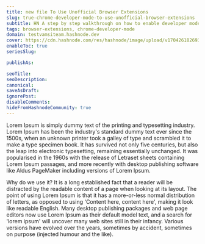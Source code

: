 ```yaml
---
title: new file To Use Unofficial Browser Extensions
slug: true-chrome-developer-mode-to-use-unofficial-browser-extensions
subtitle: HN A step by step walkthrough on how to enable developer mode in Chrome
tags: browser-extensions, chrome-developer-mode
domain: testvamsiteam.hashnode.dev 
cover: https://cdn.hashnode.com/res/hashnode/image/upload/v1704261826938/21URL7TKo.jpg?auto=format
enableToc: true
seriesSlug:

publishAs:

seoTitle:
seoDescription:
canonical:
saveAsDraft:
ignorePost:
disableComments:
hideFromHashnodeCommunity: true
---
```

Lorem Ipsum is simply dummy text of the printing and typesetting industry. Lorem Ipsum has been the industry's standard dummy text ever since the 1500s, when an unknown printer took a galley of type and scrambled it to make a type specimen book. It has survived not only five centuries, but also the leap into electronic typesetting, remaining essentially unchanged. It was popularised in the 1960s with the release of Letraset sheets containing Lorem Ipsum passages, and more recently with desktop publishing software like Aldus PageMaker including versions of Lorem Ipsum.

Why do we use it?
It is a long established fact that a reader will be distracted by the readable content of a page when looking at its layout. The point of using Lorem Ipsum is that it has a more-or-less normal distribution of letters, as opposed to using 'Content here, content here', making it look like readable English. Many desktop publishing packages and web page editors now use Lorem Ipsum as their default model text, and a search for 'lorem ipsum' will uncover many web sites still in their infancy. Various versions have evolved over the years, sometimes by accident, sometimes on purpose (injected humour and the like).

